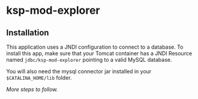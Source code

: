 ksp-mod-explorer
================

Installation
------------

This application uses a JNDI configuration to connect to a database. To install this app, make sure that your Tomcat container has
a JNDI Resource named `jdbc/ksp-mod-explorer` pointing to a valid MySQL database.

You will also need the mysql connector jar installed in your `$CATALINA_HOME/lib` folder.

_More steps to follow._